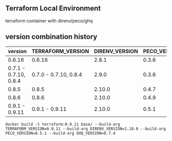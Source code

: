 Terraform Local Environment
---
terraform container with direnv/peco/ghq

version combination history
---
|version|TERRAFORM_VERSION|DIRENV_VERSION|PECO_VERION|GHQ_VERSION|
|---|---|---|---|---|
|0.6.16|0.6.16|2.8.1|0.3.6|0.7.4|
|0.7.1 - 0.7.10, 0.8.4|0.7.0 - 0.7.10, 0.8.4|2.9.0|0.3.6|0.7.4|
|0.8.5|0.8.5|2.10.0|0.4.7|0.7.4|
|0.8.6|0.8.6|2.10.0|0.4.9|0.7.4|
|0.9.1 - 0.9.11|0.9.1 - 0.9.11|2.10.0|0.5.1|0.7.4|

```
docker build -t terraform:0.9.11 base/ --build-arg TERRAFORM_VERSION=0.9.11 --build-arg DIRENV_VERSION=2.10.0 --build-arg PECO_VERSION=0.5.1 --build-arg GHQ_VERSION=0.7.4
```
